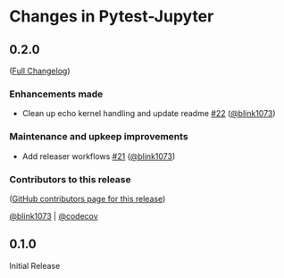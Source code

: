 # Changes in Pytest-Jupyter

<!-- <START NEW CHANGELOG ENTRY> -->

## 0.2.0

([Full Changelog](https://github.com/jupyter-server/pytest-jupyter/compare/0.1.0...6c530ccefdfda73ba3ed9cc4d36356c30efec6e8))

### Enhancements made

- Clean up echo kernel handling and update readme [#22](https://github.com/jupyter-server/pytest-jupyter/pull/22) ([@blink1073](https://github.com/blink1073))

### Maintenance and upkeep improvements

- Add releaser workflows [#21](https://github.com/jupyter-server/pytest-jupyter/pull/21) ([@blink1073](https://github.com/blink1073))

### Contributors to this release

([GitHub contributors page for this release](https://github.com/jupyter-server/pytest-jupyter/graphs/contributors?from=2022-11-27&to=2022-11-27&type=c))

[@blink1073](https://github.com/search?q=repo%3Ajupyter-server%2Fpytest-jupyter+involves%3Ablink1073+updated%3A2022-11-27..2022-11-27&type=Issues) | [@codecov](https://github.com/search?q=repo%3Ajupyter-server%2Fpytest-jupyter+involves%3Acodecov+updated%3A2022-11-27..2022-11-27&type=Issues)

<!-- <END NEW CHANGELOG ENTRY> -->

## 0.1.0

Initial Release
